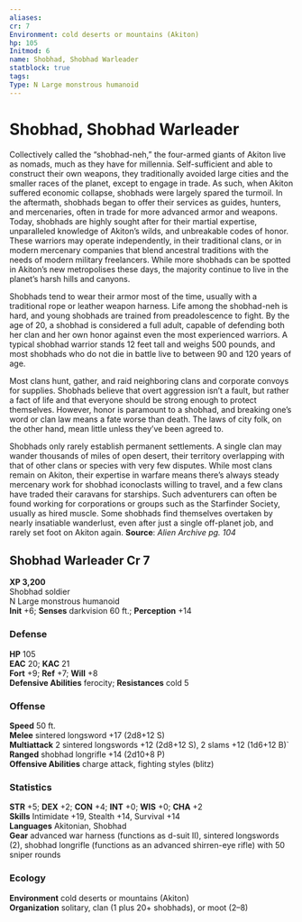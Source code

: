 ```yaml
---
aliases: 
cr: 7
Environment: cold deserts or mountains (Akiton)
hp: 105
Initmod: 6
name: Shobhad, Shobhad Warleader
statblock: true
tags: 
Type: N Large monstrous humanoid
---
```


# Shobhad, Shobhad Warleader

Collectively called the “shobhad-neh,” the four-armed giants of Akiton live as nomads, much as they have for millennia. Self-sufficient and able to construct their own weapons, they traditionally avoided large cities and the smaller races of the planet, except to engage in trade. As such, when Akiton suffered economic collapse, shobhads were largely spared the turmoil. In the aftermath, shobhads began to offer their services as guides, hunters, and mercenaries, often in trade for more advanced armor and weapons. Today, shobhads are highly sought after for their martial expertise, unparalleled knowledge of Akiton’s wilds, and unbreakable codes of honor. These warriors may operate independently, in their traditional clans, or in modern mercenary companies that blend ancestral traditions with the needs of modern military freelancers. While more shobhads can be spotted in Akiton’s new metropolises these days, the majority continue to live in the planet’s harsh hills and canyons.

Shobhads tend to wear their armor most of the time, usually with a traditional rope or leather weapon harness. Life among the shobhad-neh is hard, and young shobhads are trained from preadolescence to fight. By the age of 20, a shobhad is considered a full adult, capable of defending both her clan and her own honor against even the most experienced warriors. A typical shobhad warrior stands 12 feet tall and weighs 500 pounds, and most shobhads who do not die in battle live to between 90 and 120 years of age.

Most clans hunt, gather, and raid neighboring clans and corporate convoys for supplies. Shobhads believe that overt aggression isn’t a fault, but rather a fact of life and that everyone should be strong enough to protect themselves. However, honor is paramount to a shobhad, and breaking one’s word or clan law means a fate worse than death. The laws of city folk, on the other hand, mean little unless they’ve been agreed to.

Shobhads only rarely establish permanent settlements. A single clan may wander thousands of miles of open desert, their territory overlapping with that of other clans or species with very few disputes. While most clans remain on Akiton, their expertise in warfare means there’s always steady mercenary work for shobhad iconoclasts willing to travel, and a few clans have traded their caravans for starships. Such adventurers can often be found working for corporations or groups such as the Starfinder Society, usually as hired muscle. Some shobhads find themselves overtaken by nearly insatiable wanderlust, even after just a single off-planet job, and rarely set foot on Akiton again.
**Source**:  _Alien Archive pg. 104_

## Shobhad Warleader Cr 7

**XP 3,200**  
Shobhad soldier  
N Large monstrous humanoid  
**Init** +6; **Senses** darkvision 60 ft.; **Perception** +14  

### Defense

**HP** 105  
**EAC** 20; **KAC** 21  
**Fort** +9; **Ref** +7; **Will** +8  
**Defensive Abilities** ferocity; **Resistances** cold 5  

### Offense

**Speed** 50 ft.  
**Melee** sintered longsword +17 (2d8+12 S)  
**Multiattack** 2 sintered longswords +12 (2d8+12 S), 2 slams +12 (1d6+12 B)\`  
**Ranged** shobhad longrifle +14 (2d10+8 P)  
**Offensive Abilities** charge attack, fighting styles (blitz)

### Statistics

**STR** +5; **DEX** +2; **CON** +4; **INT** +0; **WIS** +0; **CHA** +2  
**Skills** Intimidate +19, Stealth +14, Survival +14  
**Languages** Akitonian, Shobhad  
**Gear** advanced war harness (functions as d-suit II), sintered longswords (2), shobhad longrifle (functions as an advanced shirren-eye rifle) with 50 sniper rounds

### Ecology

**Environment** cold deserts or mountains (Akiton)  
**Organization** solitary, clan (1 plus 20+ shobhads), or moot (2–8)
